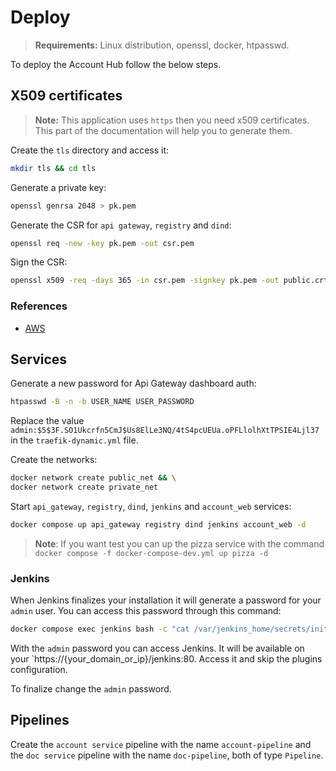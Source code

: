 # Deploy
> **Requirements:** Linux distribution, openssl, docker, htpasswd.

To deploy the Account Hub follow the below steps.

## X509 certificates
> **Note:** This application uses `https` then you need x509 certificates. This part of the documentation will help you to generate them.

Create the `tls` directory and access it:
```bash
mkdir tls && cd tls
```

Generate a private key:
```bash
openssl genrsa 2048 > pk.pem
```

Generate the CSR for `api gateway`, `registry` and `dind`:
```bash
openssl req -new -key pk.pem -out csr.pem
```

Sign the CSR:
```bash
openssl x509 -req -days 365 -in csr.pem -signkey pk.pem -out public.crt
```

### References
- [AWS](https://docs.aws.amazon.com/elasticbeanstalk/latest/dg/configuring-https-ssl.html)

## Services
Generate a new password for Api Gateway dashboard auth:
```bash
htpasswd -B -n -b USER_NAME USER_PASSWORD
```

Replace the value `admin:$5$3F.SO1Ukcrfn5CmJ$Us8ElLe3NQ/4tS4pcUEUa.oPFLlolhXtTPSIE4Ljl37` in the `traefik-dynamic.yml` file.

Create the networks:
```bash
docker network create public_net && \
docker network create private_net
```

Start `api_gateway`, `registry`, `dind`, `jenkins` and `account_web` services:
```bash
docker compose up api_gateway registry dind jenkins account_web -d
```

> **Note**: If you want test you can up the pizza service with the command `docker compose -f docker-compose-dev.yml up pizza -d`

### Jenkins
When Jenkins finalizes your installation it will generate a password for your `admin` user. You can access this password through this command:
```bash
docker compose exec jenkins bash -c "cat /var/jenkins_home/secrets/initialAdminPassword"
```

With the `admin` password you can access Jenkins. It will be available on your `https://{your_domain_or_ip}/jenkins:80. Access it and skip the plugins configuration.

To finalize change the `admin` password.

## Pipelines
Create the `account service` pipeline with the name `account-pipeline` and the `doc service` pipeline with the name `doc-pipeline`, both of type `Pipeline`.
